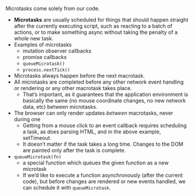

Microtasks come solely from our code.
- **Microtasks** are usually scheduled for things that should happen straight after the currently executing script, such as reacting to a batch of actions, or to make something async without taking the penalty of a whole new task.
- Examples of microtasks
	- mutation observer callbacks
	- promise callbacks
	- `queueMicrotask()`
	- `process.nextTick()`
- Microtasks always happen before the next macrotask.
- All microtasks are completed before any other network event handling or rendering or any other macrotask takes place.
	- That’s important, as it guarantees that the application environment is basically the same (no mouse coordinate changes, no new network data, etc) between microtasks.
- The browser can only render updates _between_ macrotasks, never during one
	- Getting from a mouse click to an event callback requires scheduling a task, as does parsing HTML, and in the above example, setTimeout.
	- It doesn’t matter if the task takes a long time. Changes to the DOM are painted only after the task is complete.
- `queueMicrotask(fn)`
	- a special function which queues the given function as a new microtask
	- If we’d like to execute a function asynchronously (after the current code), but before changes are rendered or new events handled, we can schedule it with `queueMicrotask`.